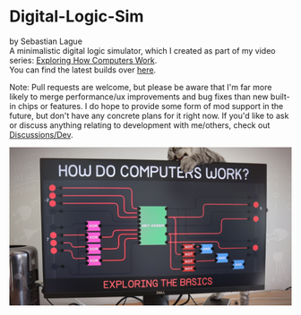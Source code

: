 # Digital-Logic-Sim
by Sebastian Lague <br>
A minimalistic digital logic simulator, which I created as part of my video series: [Exploring How Computers Work](https://www.youtube.com/playlist?list=PLFt_AvWsXl0dPhqVsKt1Ni_46ARyiCGSq).
<br>You can find the latest builds over [here](https://sebastian.itch.io/digital-logic-sim).<br>

Note: Pull requests are welcome, but please be aware that I'm far more likely to merge performance/ux improvements and bug fixes than new built-in chips or features. I do hope to provide some form of mod support in the future, but don't have any concrete plans for it right now. If you'd like to ask or discuss anything relating to development with me/others, check out [Discussions/Dev](https://github.com/SebLague/Digital-Logic-Sim/discussions/categories/dev).

[![IMAGE ALT TEXT HERE](https://raw.githubusercontent.com/SebLague/Images/master/Exploring%20how%20computers%20work.jpg)](http://www.youtube.com/watch?v=QZwneRb-zqA)
